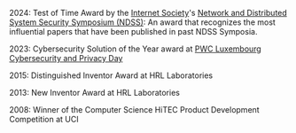 
2024: Test of Time Award by the [Internet Society](https://www.internetsociety.org/)'s [Network and Distributed System Security Symposium (NDSS)](https://www.ndss-symposium.org/ndss-test-of-time-award/):
An award that recognizes the most influential papers that have been published in past NDSS Symposia.

2023: Cybersecurity Solution of the Year award at [PWC Luxembourg Cybersecurity and Privacy Day](https://www.pwc.lu/en/press/press-releases-2023/cybersecurity-day-2023-winner.html)

2015: Distinguished Inventor Award at HRL Laboratories

2013: New Inventor Award at HRL Laboratories

2008: Winner of the Computer Science HiTEC Product Development Competition at UCI
